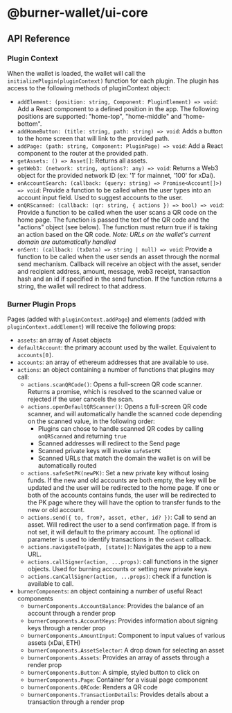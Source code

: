 # @burner-wallet/ui-core

## API Reference

### Plugin Context

When the wallet is loaded, the wallet will call the `initializePlugin(pluginContext)` function for
each plugin. The plugin has access to the following methods of pluginContext object:

- `addElement: (position: string, Component: PluginElement) => void`: Add a React component to a
  defined position in the app. The following positions are supported: "home-top", "home-middle"
  and "home-bottom".
- `addHomeButton: (title: string, path: string) => void`: Adds a button to the home screen that
  will link to the provided path.
- `addPage: (path: string, Component: PluginPage) => void`: Add a React component to the router at
  the provided path.
- `getAssets: () => Asset[]`: Returns all assets.
- `getWeb3: (network: string, options?: any) => void`: Returns a Web3 object for the provided
  network ID (ex: '1' for mainnet, '100' for xDai).
- `onAccountSearch: (callback: (query: string) => Promise<Account[]>) => void`: Provide a function
  to be called when the user types into an account input field. Used to suggest accounts to the user.
- `onQRScanned: (callback: (qr: string, { actions }) => bool) => void`: Provide a function to be
  called when the user scans a QR code on the home page. The function is passed the text of the QR
  code and the "actions" object (see below). The function must return true if is taking an action
  based on the QR code. _Note: URLs on the wallet's current domain are automatically handled_
- `onSent: (callback: (txData) => string | null) => void`: Provide a function to be called when
  the user sends an asset through the normal send mechanism. Callback will receive an object with
  the asset, sender and recipient address, amount, message, web3 receipt, transaction hash and an
  id if specified in the send function. If the function returns a string, the wallet will redirect
  to that address.

### Burner Plugin Props

Pages (added with `pluginContext.addPage`) and elements (added with `pluginContext.addElement`) will
receive the following props:

- `assets`: an array of Asset objects
- `defaultAccount`: the primary account used by the wallet. Equivalent to `accounts[0]`.
- `accounts`: an array of ethereum addresses that are available to use.
- `actions`: an object containing a number of functions that plugins may call:
  - `actions.scanQRCode()`: Opens a full-screen QR code scanner. Returns a promise, which is
    resolved to the scanned value or rejected if the user cancels the scan.
  - `actions.openDefaultQRScanner()`: Opens a full-screen QR code scanner, and will automatically
    handle the scanned code depending on the scanned value, in the following order:
    - Plugins can chose to handle scanned QR codes by calling `onQRScanned` and returning `true`
    - Scanned addresses will redirect to the Send page
    - Scanned private keys will invoke `safeSetPK`
    - Scanned URLs that match the domain the wallet is on will be automatically routed
  - `actions.safeSetPK(newPK)`: Set a new private key without losing funds. If the new and old
    accounts are both empty, the key will be updated and the user will be redirected to the home
    page. If one or both of the accounts contains funds, the user will be redirected to the PK
    page where they will have the option to transfer funds to the new or old account.
  - `actions.send({ to, from?, asset, ether, id? })`: Call to send an asset. Will redirect the user to a send
    confirmation page. If from is not set, it will default to the primary account. The optional id parameter
    is used to identify transactions in the `onSent` callback.
  - `actions.navigateTo(path, [state])`: Navigates the app to a new URL.
  - `actions.callSigner(action, ...props)`: call functions in the signer objects. Used for burning
    accounts or setting new private keys.
  - `actions.canCallSigner(action, ...props)`: check if a function is available to call.
- `burnerComponents`: an object containing a number of useful React components
  - `burnerComponents.AccountBalance`: Provides the balance of an account through a render prop
  - `burnerComponents.AccountKeys`: Provides information about signing keys through a render prop
  - `burnerComponents.AmountInput`: Component to input values of various assets (xDai, ETH)
  - `burnerComponents.AssetSelector`: A drop down for selecting an asset
  - `burnerComponents.Assets`: Provides an array of assets through a render prop
  - `burnerComponents.Button`: A simple, styled button to click on
  - `burnerComponents.Page`: Container for a visual page component
  - `burnerComponents.QRCode`: Renders a QR code
  - `burnerComponents.TransactionDetails`: Provides details about a transaction through a render prop
